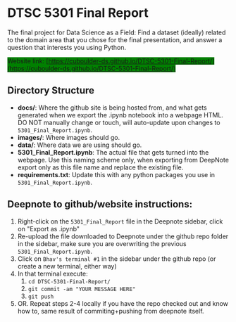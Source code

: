 # DTSC 5301 Final Report

The final project for Data Science as a Field: Find a dataset (ideally) related to the domain area that you chose for the final presentation, and answer a question that interests you using Python.

<span style="background-color: Green">Website link: [https://cuboulder-ds.github.io/DTSC-5301-Final-Report/](https://cuboulder-ds.github.io/DTSC-5301-Final-Report/)</span>

## Directory Structure

- **docs/**: Where the github site is being hosted from, and what gets generated when we export the .ipynb notebook into a webpage HTML. DO NOT manually change or touch, will auto-update upon changes to `5301_Final_Report.ipynb`.
- **images/**: Where images should go.
- **data/**: Where data we are using should go.
- **5301_Final_Report.ipynb**: The actual file that gets turned into the webpage. Use this naming scheme only, when exporting from DeepNote export only as this file name and replace the existing file.
- **requirements.txt**: Update this with any python packages you use in `5301_Final_Report.ipynb`.

## Deepnote to github/website instructions:

1. Right-click on the `5301_Final_Report` file in the Deepnote sidebar, click on "Export as .ipynb"
2. Re-upload the file downloaded to Deepnote under the github repo folder in the sidebar, make sure you are overwriting the previous `5301_Final_Report.ipynb`.
3. Click on `Bhav's terminal #1` in the sidebar under the github repo (or create a new terminal, either way)
4. In that terminal execute:
   1. `cd DTSC-5301-Final-Report/`
   2. `git commit -am "YOUR MESSAGE HERE"`
   3. `git push`
5. OR. Repeat steps 2-4 locally if you have the repo checked out and know how to, same result of commiting+pushing from deepnote itself.
